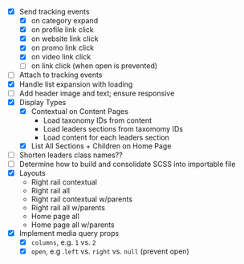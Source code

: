 - [x] Send tracking events
  - [x] on category expand
  - [x] on profile link click
  - [x] on website link click
  - [x] on promo link click
  - [x] on video link click
  - [ ] on link click (when open is prevented)
- [ ] Attach to tracking events
- [x] Handle list expansion with loading
- [ ] Add header image and text; ensure responsive
- [x] Display Types
  - [x] Contextual on Content Pages
    - Load taxonomy IDs from content
    - Load leaders sections from taxomomy IDs
    - Load content for each leaders section
  - [x] List All Sections + Children on Home Page
- [ ] Shorten leaders class names??
- [ ] Determine how to build and consolidate SCSS into importable file
- [x] Layouts
  - Right rail contextual
  - Right rail all
  - Right rail contextual w/parents
  - Right rail all w/parents
  - Home page all
  - Home page all w/parents
- [x] Implement media query props
  - [x] `columns`, e.g. `1` vs. `2`
  - [x] `open`, e.g .`left` vs. `right` vs. `null` (prevent open)
